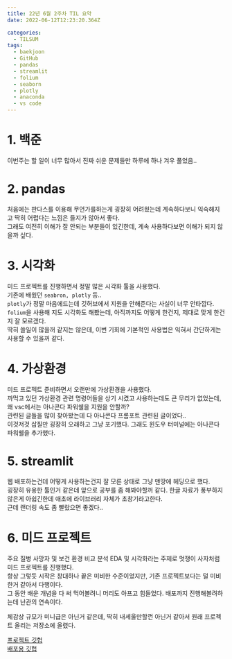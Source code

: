 ```yaml
---
title: 22년 6월 2주차 TIL 요약
date: 2022-06-12T12:23:20.364Z

categories:
  - TILSUM
tags:
  - baekjoon
  - GitHub
  - pandas
  - streamlit
  - folium
  - seaborn
  - plotly
  - anaconda
  - vs code
---
```


# 1. 백준
이번주는 할 일이 너무 많아서 진짜 쉬운 문제들만 하루에 하나 겨우 풀었음..

# 2. pandas
처음에는 판다스를 이용해 무언가를하는게 굉장히 어려웠는데 계속하다보니 익숙해지고 딱히 어렵다는 느낌은 들지가 않아서 좋다.  
그래도 여전히 이해가 잘 안되는 부분들이 있긴한데, 계속 사용하다보면 이해가 되지 않을까 싶다.

# 3. 시각화
미드 프로젝트를 진행하면서 정말 많은 시각화 툴을 사용했다.  
기존에 배웠던 `seabron, plotly` 등..  
`plotly`가 정말 마음에드는데 깃허브에서 지원을 안해준다는 사실이 너무 안타깝다.
`folium`을 사용해 지도 시각화도 해봤는데, 아직까지도 어떻게 한건지, 제대로 맞게 한건지 잘 모르겠다.  
딱히 쓸일이 많을꺼 같지는 않은데, 이번 기회에 기본적인 사용법은 익혀서 간단하게는 사용할 수 있을꺼 같다.

# 4. 가상환경
미드 프로젝트 준비하면서 오랜만에 가상환경을 사용했다.  
까먹고 있던 가상환경 관련 명령어들을 상기 시켰고 사용하는데도 큰 무리가 없었는데, 왜 vsc에서는 아나콘다 파워쉘을 지원을 안할까?  
관련된 글들을 많이 찾아봤는데 다 아나콘다 프롬포트 관련된 글이었다..  
이것저것 삽질만 굉장히 오래하고 그냥 포기했다. 그래도 윈도우 터미널에는 아나콘다 파워쉘을 추가했다.

# 5. streamlit
웹 배포하는건데 어떻게 사용하는건지 잘 모른 상태로 그냥 맨땅에 헤딩으로 했다.  
굉장히 유용한 툴인거 같은데 앞으로 공부를 좀 해봐야할꺼 같다. 한글 자료가 풍부하지 않은게 아쉽긴한데 애초에 라이브러리 자체가 초창기라고한다.  
근데 랜더링 속도 좀 빨랐으면 좋겠다..

# 6. 미드 프로젝트
주요 질병 사망자 및 보건 환경 비교 분석 EDA 및 시각화라는 주제로 멋쟁이 사자처럼 미드 프로젝트를 진행했다.  
항상 그렇듯 시작은 창대하나 끝은 미비한 수준이었지만, 기존 프로젝트보다는 덜 미비한거 같아서 다행이다.  
그 동안 배운 개념을 다 써 먹어볼려니 머리도 아프고 힘들었다. 배포까지 진행해볼려하는데 난관의 연속이다.  

체감상 규모가 미니급은 아닌거 같은데, 딱히 내세울만할껀 아닌거 같아서 원래 프로젝트 올리는 저장소에 올렸다.

[프로젝트 깃헙](https://github.com/nuyhc/Mini_Project/tree/main/8.%20CAoMDDaHE)  
[배포용 깃헙](https://github.com/nuyhc/CAoMDDaHE)
